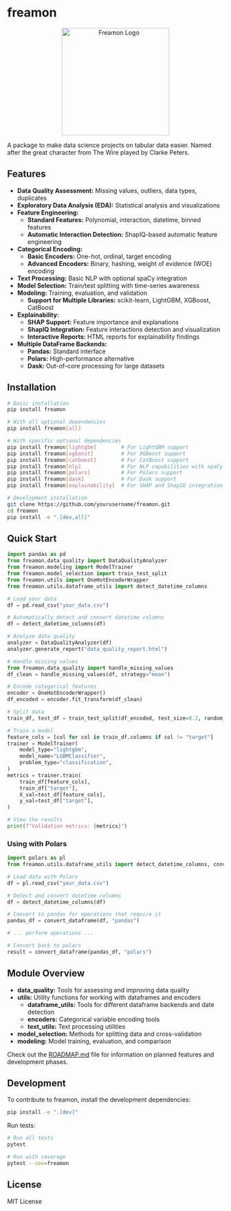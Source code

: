 # freamon

<p align="center">
  <img src="package_logo.webp" alt="Freamon Logo" width="250"/>
</p>

A package to make data science projects on tabular data easier. Named after the great character from The Wire played by Clarke Peters.

## Features

- **Data Quality Assessment:** Missing values, outliers, data types, duplicates
- **Exploratory Data Analysis (EDA):** Statistical analysis and visualizations
- **Feature Engineering:** 
  - **Standard Features:** Polynomial, interaction, datetime, binned features
  - **Automatic Interaction Detection:** ShapIQ-based automatic feature engineering
- **Categorical Encoding:** 
  - **Basic Encoders:** One-hot, ordinal, target encoding
  - **Advanced Encoders:** Binary, hashing, weight of evidence (WOE) encoding
- **Text Processing:** Basic NLP with optional spaCy integration
- **Model Selection:** Train/test splitting with time-series awareness
- **Modeling:** Training, evaluation, and validation
  - **Support for Multiple Libraries:** scikit-learn, LightGBM, XGBoost, CatBoost
- **Explainability:** 
  - **SHAP Support:** Feature importance and explanations
  - **ShapIQ Integration:** Feature interactions detection and visualization
  - **Interactive Reports:** HTML reports for explainability findings
- **Multiple DataFrame Backends:** 
  - **Pandas:** Standard interface
  - **Polars:** High-performance alternative
  - **Dask:** Out-of-core processing for large datasets

## Installation

```bash
# Basic installation
pip install freamon

# With all optional dependencies
pip install freamon[all]

# With specific optional dependencies
pip install freamon[lightgbm]        # For LightGBM support
pip install freamon[xgboost]         # For XGBoost support
pip install freamon[catboost]        # For CatBoost support
pip install freamon[nlp]             # For NLP capabilities with spaCy
pip install freamon[polars]          # For Polars support
pip install freamon[dask]            # For Dask support
pip install freamon[explainability]  # For SHAP and ShapIQ integration

# Development installation
git clone https://github.com/yourusername/freamon.git
cd freamon
pip install -e ".[dev,all]"
```

## Quick Start

```python
import pandas as pd
from freamon.data_quality import DataQualityAnalyzer
from freamon.modeling import ModelTrainer
from freamon.model_selection import train_test_split
from freamon.utils import OneHotEncoderWrapper
from freamon.utils.dataframe_utils import detect_datetime_columns

# Load your data
df = pd.read_csv("your_data.csv")

# Automatically detect and convert datetime columns
df = detect_datetime_columns(df)

# Analyze data quality
analyzer = DataQualityAnalyzer(df)
analyzer.generate_report("data_quality_report.html")

# Handle missing values
from freamon.data_quality import handle_missing_values
df_clean = handle_missing_values(df, strategy="mean")

# Encode categorical features
encoder = OneHotEncoderWrapper()
df_encoded = encoder.fit_transform(df_clean)

# Split data
train_df, test_df = train_test_split(df_encoded, test_size=0.2, random_state=42)

# Train a model
feature_cols = [col for col in train_df.columns if col != "target"]
trainer = ModelTrainer(
    model_type="lightgbm",
    model_name="LGBMClassifier",
    problem_type="classification",
)
metrics = trainer.train(
    train_df[feature_cols],
    train_df["target"],
    X_val=test_df[feature_cols],
    y_val=test_df["target"],
)

# View the results
print(f"Validation metrics: {metrics}")
```

### Using with Polars

```python
import polars as pl
from freamon.utils.dataframe_utils import detect_datetime_columns, convert_dataframe

# Load data with Polars
df = pl.read_csv("your_data.csv")

# Detect and convert datetime columns
df = detect_datetime_columns(df)

# Convert to pandas for operations that require it
pandas_df = convert_dataframe(df, "pandas")

# ... perform operations ...

# Convert back to polars
result = convert_dataframe(pandas_df, "polars")
```

## Module Overview

- **data_quality:** Tools for assessing and improving data quality
- **utils:** Utility functions for working with dataframes and encoders
  - **dataframe_utils:** Tools for different dataframe backends and date detection
  - **encoders:** Categorical variable encoding tools
  - **text_utils:** Text processing utilities
- **model_selection:** Methods for splitting data and cross-validation
- **modeling:** Model training, evaluation, and comparison

Check out the [ROADMAP.md](ROADMAP.md) file for information on planned features and development phases.

## Development

To contribute to freamon, install the development dependencies:

```bash
pip install -e ".[dev]"
```

Run tests:

```bash
# Run all tests
pytest

# Run with coverage
pytest --cov=freamon
```

## License

MIT License